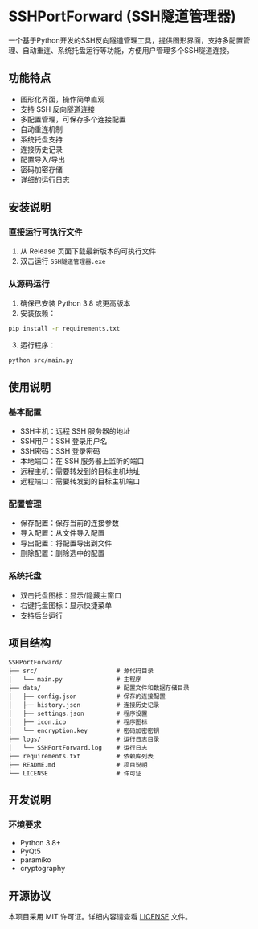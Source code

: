 # SSHPortForward (SSH隧道管理器)

一个基于Python开发的SSH反向隧道管理工具，提供图形界面，支持多配置管理、自动重连、系统托盘运行等功能，方便用户管理多个SSH隧道连接。

## 功能特点

- 图形化界面，操作简单直观
- 支持 SSH 反向隧道连接
- 多配置管理，可保存多个连接配置
- 自动重连机制
- 系统托盘支持
- 连接历史记录
- 配置导入/导出
- 密码加密存储
- 详细的运行日志

## 安装说明

### 直接运行可执行文件
1. 从 Release 页面下载最新版本的可执行文件
2. 双击运行 `SSH隧道管理器.exe`

### 从源码运行
1. 确保已安装 Python 3.8 或更高版本
2. 安装依赖：

```bash
pip install -r requirements.txt
```
3. 运行程序：

```bash
python src/main.py
```

## 使用说明

### 基本配置
- SSH主机：远程 SSH 服务器的地址
- SSH用户：SSH 登录用户名
- SSH密码：SSH 登录密码
- 本地端口：在 SSH 服务器上监听的端口
- 远程主机：需要转发到的目标主机地址
- 远程端口：需要转发到的目标主机端口

### 配置管理
- 保存配置：保存当前的连接参数
- 导入配置：从文件导入配置
- 导出配置：将配置导出到文件
- 删除配置：删除选中的配置

### 系统托盘
- 双击托盘图标：显示/隐藏主窗口
- 右键托盘图标：显示快捷菜单
- 支持后台运行

## 项目结构

```
SSHPortForward/
├── src/                      # 源代码目录
│   └── main.py               # 主程序
├── data/                     # 配置文件和数据存储目录
│   ├── config.json           # 保存的连接配置
│   ├── history.json          # 连接历史记录
│   ├── settings.json         # 程序设置
│   ├── icon.ico              # 程序图标
│   └── encryption.key        # 密码加密密钥
├── logs/                     # 运行日志目录
│   └── SSHPortForward.log    # 运行日志
├── requirements.txt          # 依赖库列表
├── README.md                 # 项目说明
└── LICENSE                   # 许可证
```

## 开发说明

### 环境要求
- Python 3.8+
- PyQt5
- paramiko
- cryptography

## 开源协议

本项目采用 MIT 许可证。详细内容请查看 [LICENSE](LICENSE) 文件。